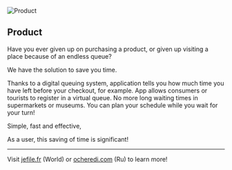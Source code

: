 ![Product](https://i.ibb.co/F8nGcsn/Frame-1-2.png) 

## Product

Have you ever given up on purchasing a product, or given up visiting a place because of an endless queue?

We have the solution to save you time.

Thanks to a digital queuing system, application tells you how much time you have left before your checkout, for example. App allows consumers or tourists to register in a virtual queue. No more long waiting times in supermarkets or museums. You can plan your schedule while you wait for your turn!

Simple, fast and effective,

As a user, this saving of time is significant!

----

Visit [jefile.fr](https://jefile.fr) (World) or [ocheredi.com](https://ocheredi.com) (Ru) to learn more!
